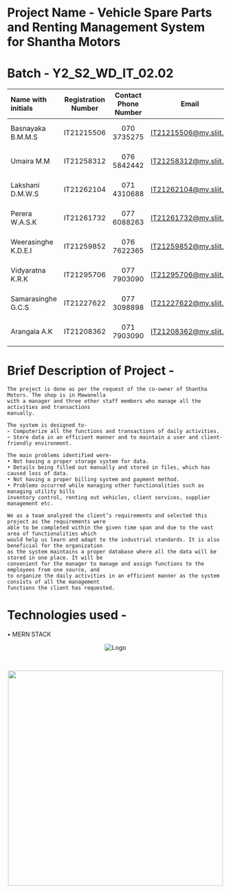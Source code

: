 

# Project Name - Vehicle Spare Parts and Renting Management System for Shantha Motors
# Batch - Y2_S2_WD_IT_02.02
| Name with initials | Registration Number | Contact Phone Number | Email                 | Badge         |
| :---               |     :---:           |          :---:       |         :---:         |       :---:   |
| Basnayaka B.M.M.S  | IT21215506          | 070 3735275          | IT21215506@my.sliit.lk| ![visitor badge](https://custom-icon-badges.demolab.com/badge/⭐-Leader-red)     |
| Umaira M.M         | IT21258312          | 076 5842442          | IT21258312@my.sliit.lk| ![visitor badge](https://custom-icon-badges.demolab.com/badge/⭐-Leader-red)      |
| Lakshani D.M.W.S   | IT21262104          | 071 4310688          | IT21262104@my.sliit.lk| ![visitor badge](https://custom-icon-badges.demolab.com/badge/⭐-Member-green)      |
| Perera W.A.S.K     | IT21261732          | 077 6088263          | IT21261732@my.sliit.lk| ![visitor badge](https://custom-icon-badges.demolab.com/badge/⭐-Member-green)      |                       
| Weerasinghe K.D.E.I| IT21259852          | 076 7622365          | IT21259852@my.sliit.lk| ![visitor badge](https://custom-icon-badges.demolab.com/badge/⭐-Member-green)      |                     
| Vidyaratna K.R.K   | IT21295706          | 077 7903090          | IT21295706@my.sliit.lk| ![visitor badge](https://custom-icon-badges.demolab.com/badge/⭐-Member-green)      |                  
| Samarasinghe G.C.S | IT21227622          | 077 3098898          | IT21227622@my.sliit.lk| ![visitor badge](https://custom-icon-badges.demolab.com/badge/⭐-Member-green)      |                    
| Arangala A.K       | IT21208362          | 071 7903090          | IT21208362@my.sliit.lk| ![visitor badge](https://custom-icon-badges.demolab.com/badge/⭐-Member-green)      |  

# Brief Description of Project -
```
The project is done as per the request of the co-owner of Shantha Motors. The shop is in Mawanella 
with a manager and three other staff members who manage all the activities and transactions 
manually. 

The system is designed to-
➢ Computerize all the functions and transactions of daily activities.
➢ Store data in an efficient manner and to maintain a user and client-friendly environment.

The main problems identified were- 
• Not having a proper storage system for data.
• Details being filled out manually and stored in files, which has caused loss of data.
• Not having a proper billing system and payment method.
• Problems occurred while managing other functionalities such as managing utility bills
inventory control, renting out vehicles, client services, supplier management etc.

We as a team analyzed the client’s requirements and selected this project as the requirements were 
able to be completed within the given time span and due to the vast area of functionalities which 
would help us learn and adapt to the industrial standards. It is also beneficial for the organization 
as the system maintains a proper database where all the data will be stored in one place. It will be 
convenient for the manager to manage and assign functions to the employees from one source, and 
to organize the daily activities in an efficient manner as the system consists of all the management 
functions the client has requested.
```

# Technologies used - 
• MERN STACK
<p align="center">
    <img src="https://www.educative.io/api/edpresso/shot/5266982947520512/image/6392882854363136" alt="Logo" >
</p>

<br>
 <p align="center">
<img src="https://user-images.githubusercontent.com/74038190/212749447-bfb7e725-6987-49d9-ae85-2015e3e7cc41.gif" width="500">
<p align="center">
